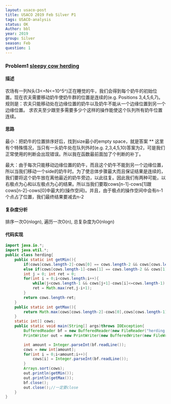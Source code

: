 ```yaml
---
layout: usaco-post
title: USACO 2019 Feb Silver P1
tags: USACO-analysis
status: OK
Author: bbl
year: 2019
group: Silver
season: Feb
question: 1
---
```

### Problem1 [sleepy cow herding](http://www.usaco.org/index.php?page=viewproblem2&cpid=918)

#### 描述
农场有一列N头(3<=N<=10^5^)正在睡觉的牛，我们会得到每个奶牛的初始位置。现在农夫需要移动奶牛使奶牛群的位置是连续的(e.g. Positions 3,4,5,6,7)。规则是：农夫只能移动处在边缘位置的奶牛以及奶牛不能从一个边缘位置到另一个边缘位置。
求农夫至少跟至多需要多少个这样的操作能使这个队列所有奶牛位置连续。

#### 思路
最小：把奶牛的位置排序好后，找到size最小的empty space，就是答案
** 这里有个特殊情况，当只有一头奶牛处在队列外时(e.g. 2,3,4,5,10)答案为2，可是我们正常使用的判断会出现错误。所以我在函数最前面加了个判断的补丁。


最大：由于每次只能移动边缘位置的奶牛，而且这个奶牛不能到另一个边缘位置，所以当我们移动一个side的奶牛时。为了使总体步骤最大而且保证结果是连续的，我们要将这个奶牛放在离他最近的奶牛旁边，以此往复。因此我们有两种可能，以右极点为心和以左极点为心的结果。所以当我们要取cows[n-1]-cows[1]跟cows[n-2]-cows[0]中最大的(操作空间)。并且，由于极点的操作空间中会有n-1个点占了位置，我们最终结果要减去n-2

#### 复杂度分析
排序一次O(nlogn), 遍历一次O(n), 总复杂度为O(nlogn)

#### 代码实现

```java
import java.io.*;
import java.util.*;
public class herding{
    public static int getMin(){
        if(cows[cows.length-2]-cows[0] == cows.length-2 && cows[cows.length-1]-cows[cows.length-2]>2) return 2;
        else if(cows[cows.length-1]-cows[1] == cows.length-2 && cows[1]-cows[0]>2) return 2;
        int j = 0; int ret = 0;
        for(int i = 0;i<cows.length;i++){
            while(j<cows.length-1 && cows[j+1]-cows[i]<=cows.length-1) j++;
            ret = Math.max(ret,j-i+1);
        } 
        return cows.length-ret;
    }
    public static int getMax(){
        return Math.max(cows[cows.length-2]-cows[0],cows[cows.length-1]-cows[1])-(cows.length-2);
    }
  	static int[] cows;
    public static void main(String[] args)throws IOException{
        BufferedReader bf = new BufferedReader(new FileReader("herding.in"));
        PrintWriter out = new PrintWriter(new BufferedWriter(new FileWriter("herding.out")));

     	int amount = Integer.parseInt(bf.readLine());
      	cows = new int[amount];
      	for(int i = 0;i<amount;i++){
            cows[i] = Integer.parseInt(bf.readLine());
        }
        Arrays.sort(cows);
        out.println(getMin());
        out.println(getMax());
        bf.close();
        out.close();//一定要close
    }
}
```


